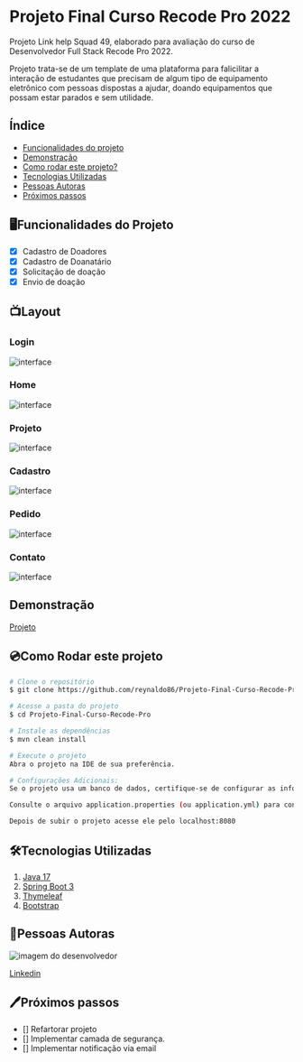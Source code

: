 # Projeto Final Curso Recode Pro 2022
Projeto Link help Squad 49, elaborado para avaliação do curso de Desenvolvedor Full Stack Recode Pro 2022.
<p>Projeto trata-se de um template de uma plataforma para falicilitar a interação de estudantes que precisam de algum tipo de equipamento eletrônico com pessoas dispostas a ajudar, doando equipamentos que possam estar parados e sem utilidade. </p>

## Índice
- <a href="#funcionalidades">Funcionalidades do projeto</a>
- <a href="#demonstracao">Demonstração</a>
- <a href="#rodar">Como rodar este projeto?</a> 
- <a href="#Tecnologias">Tecnologias Utilizadas</a>
- <a href="#autoras">Pessoas Autoras</a>
- <a href="#Próximos passos">Próximos passos</a>

## 🖥️Funcionalidades do Projeto 
- [x] Cadastro de Doadores
- [x] Cadastro de Doanatário
- [x] Solicitação de doação
- [x] Envio de doação 

## 📺Layout
### Login
![interface](https://github.com/reynaldo86/Projeto-Final-Curso-Recode-Pro/assets/80369346/6b450a00-ad5c-44ca-ae1a-aa6db9ed9440)
### Home
![interface](https://github.com/reynaldo86/Projeto-Final-Curso-Recode-Pro/assets/80369346/5718ba67-6191-4c9b-8923-ef386677fc68)
### Projeto
![interface](https://github.com/reynaldo86/Projeto-Final-Curso-Recode-Pro/assets/80369346/a3b9560f-d2a0-4ee7-8a08-05374381f268)
### Cadastro
![interface](https://github.com/reynaldo86/Projeto-Final-Curso-Recode-Pro/assets/80369346/92db6f4f-fc6d-41f3-846e-ae9ee3bb9037)
### Pedido
![interface](https://github.com/reynaldo86/Projeto-Final-Curso-Recode-Pro/assets/80369346/ddfe2a0b-5e0a-4512-a36c-a65d457ac16f)
### Contato
![interface](https://github.com/reynaldo86/Projeto-Final-Curso-Recode-Pro/assets/80369346/b8b5381e-53cb-4e8b-b775-3745a4f86782)

## Demonstração
[Projeto](#)


## 💿Como Rodar este projeto
```bash
# Clone o repositório 
$ git clone https://github.com/reynaldo86/Projeto-Final-Curso-Recode-Pro.git

# Acesse a pasta do projeto
$ cd Projeto-Final-Curso-Recode-Pro

# Instale as dependências
$ mvn clean install

# Execute o projeto
Abra o projeto na IDE de sua preferência.

# Configurações Adicionais:
Se o projeto usa um banco de dados, certifique-se de configurar as informações de conexão no arquivo de configuração.

Consulte o arquivo application.properties (ou application.yml) para configurar outras propriedades da aplicação, como porta, URL da base de dados, é os ambientes.

Depois de subir o projeto acesse ele pelo localhost:8080
```
## 🛠️Tecnologias Utilizadas
1. [Java 17](https://www.java.com/pt-BR/)
2. [Spring Boot 3](https://spring.io/projects/spring-boot)
3. [Thymeleaf](https://www.thymeleaf.org/)
4. [Bootstrap](https://getbootstrap.com/)

## 👤Pessoas Autoras
<img src="https://media.licdn.com/dms/image/C4D03AQFM8O2ABfbPvQ/profile-displayphoto-shrink_200_200/0/1662041284290?e=1703721600&v=beta&t=JAqN8On0SSRgLiEgsUFo2hp9wv8UCzumg-4ft6sGVrk" alt="imagem do desenvolvedor"></img>

[Linkedin](https://www.linkedin.com/in/reynaldo-hendson/)

## 🖊️Próximos passos
- [] Refartorar projeto
- [] Implementar camada de segurança.
- [] Implementar notificação via email 

